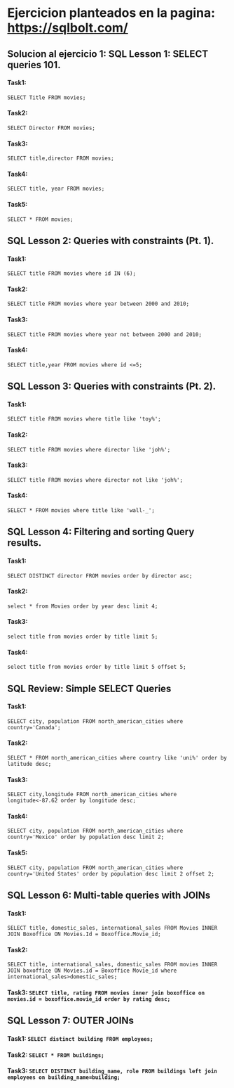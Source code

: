 # Ejercicion planteados en la pagina: https://sqlbolt.com/

## Solucion al ejercicio 1: SQL Lesson 1: SELECT queries 101.

#### Task1:

`SELECT Title FROM movies;`

#### Task2:

`SELECT Director FROM movies;`

#### Task3:

`SELECT title,director FROM movies;`

#### Task4:

`SELECT title, year FROM movies;`

#### Task5:

`SELECT * FROM movies;`

## SQL Lesson 2: Queries with constraints (Pt. 1).

#### Task1:

`SELECT title FROM movies where id IN (6);`

#### Task2:

`SELECT title FROM movies where year between 2000 and 2010;`

#### Task3:

`SELECT title FROM movies where year not between 2000 and 2010;`

#### Task4:

`SELECT title,year FROM movies where id <=5;`

## SQL Lesson 3: Queries with constraints (Pt. 2).

#### Task1:

`SELECT title FROM movies where title like 'toy%';`

#### Task2:

`SELECT title FROM movies where director like 'joh%';`

#### Task3:

`SELECT title FROM movies where director not like 'joh%';`

#### Task4:

`SELECT * FROM movies where title like 'wall-_';`

## SQL Lesson 4: Filtering and sorting Query results.

#### Task1:

`SELECT DISTINCT director FROM movies order by director asc;`

#### Task2:

`select * from Movies order by year desc limit 4;`

#### Task3:

`select title from movies order by title limit 5;`

#### Task4:

`select title from movies order by title limit 5 offset 5;`

## SQL Review: Simple SELECT Queries

#### Task1:

`SELECT city, population FROM north_american_cities where country='Canada';`

#### Task2:

`SELECT * FROM north_american_cities where country like 'uni%' order by latitude desc;`

#### Task3:

`SELECT city,longitude FROM north_american_cities where longitude<-87.62 order by longitude desc;`

#### Task4:

`SELECT city, population FROM north_american_cities where country='Mexico' order by population desc limit 2;`

#### Task5:

`SELECT city, population FROM north_american_cities where country='United States' order by population desc limit 2 offset 2;`

## SQL Lesson 6: Multi-table queries with JOINs

#### Task1:

`SELECT title, domestic_sales, international_sales FROM Movies INNER JOIN Boxoffice ON Movies.Id = Boxoffice.Movie_id;`

#### Task2:

`SELECT title, international_sales, domestic_sales FROM movies INNER JOIN boxoffice ON Movies.id = Boxoffice Movie_id where international_sales>domestic_sales;`

#### Task3: `SELECT title, rating FROM movies inner join boxoffice on movies.id = boxoffice.movie_id order by rating desc;`

## SQL Lesson 7: OUTER JOINs

#### Task1: `SELECT distinct building FROM employees;`

#### Task2: `SELECT * FROM buildings;`

#### Task3: `SELECT DISTINCT building_name, role FROM buildings left join employees on building_name=building;`

